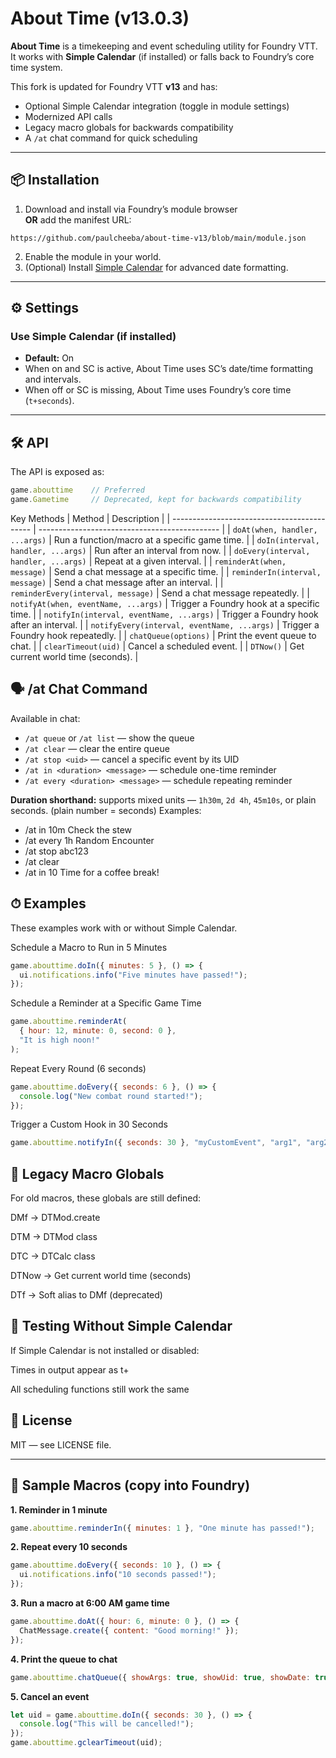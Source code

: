 # About Time (v13.0.3)

**About Time** is a timekeeping and event scheduling utility for Foundry VTT.  
It works with **Simple Calendar** (if installed) or falls back to Foundry’s core time system.  

This fork is updated for Foundry VTT **v13** and has:

- Optional Simple Calendar integration (toggle in module settings)
- Modernized API calls
- Legacy macro globals for backwards compatibility
- A `/at` chat command for quick scheduling

---

## 📦 Installation

1. Download and install via Foundry’s module browser  
   **OR** add the manifest URL:  
```
https://github.com/paulcheeba/about-time-v13/blob/main/module.json
```
2. Enable the module in your world.
3. (Optional) Install [Simple Calendar](https://foundryvtt.com/packages/foundryvtt-simple-calendar) for advanced date formatting.

---

## ⚙ Settings

### Use Simple Calendar (if installed)
- **Default:** On  
- When on and SC is active, About Time uses SC’s date/time formatting and intervals.  
- When off or SC is missing, About Time uses Foundry’s core time (`t+seconds`).

---

## 🛠 API

The API is exposed as:

```js
game.abouttime    // Preferred
game.Gametime     // Deprecated, kept for backwards compatibility
```
Key Methods
| Method                                      | Description                                   |
| ------------------------------------------- | --------------------------------------------- |
| `doAt(when, handler, ...args)`              | Run a function/macro at a specific game time. |
| `doIn(interval, handler, ...args)`          | Run after an interval from now.               |
| `doEvery(interval, handler, ...args)`       | Repeat at a given interval.                   |
| `reminderAt(when, message)`                 | Send a chat message at a specific time.       |
| `reminderIn(interval, message)`             | Send a chat message after an interval.        |
| `reminderEvery(interval, message)`          | Send a chat message repeatedly.               |
| `notifyAt(when, eventName, ...args)`        | Trigger a Foundry hook at a specific time.    |
| `notifyIn(interval, eventName, ...args)`    | Trigger a Foundry hook after an interval.     |
| `notifyEvery(interval, eventName, ...args)` | Trigger a Foundry hook repeatedly.            |
| `chatQueue(options)`                        | Print the event queue to chat.                |
| `clearTimeout(uid)`                         | Cancel a scheduled event.                     |
| `DTNow()`                                   | Get current world time (seconds).             |

## 🗣 /at Chat Command
Available in chat:

- `/at queue` or `/at list` — show the queue  
- `/at clear` — clear the entire queue  
- `/at stop <uid>` — cancel a specific event by its UID  
- `/at in <duration> <message>` — schedule one-time reminder  
- `/at every <duration> <message>` — schedule repeating reminder  

**Duration shorthand:** supports mixed units — `1h30m`, `2d 4h`, `45m10s`, or plain seconds. (plain number = seconds) 
Examples:
- /at in 10m Check the stew
- /at every 1h Random Encounter
- /at stop abc123
- /at clear
- /at in 10 Time for a coffee break!

## ⏱ Examples
These examples work with or without Simple Calendar.

Schedule a Macro to Run in 5 Minutes
```js
game.abouttime.doIn({ minutes: 5 }, () => {
  ui.notifications.info("Five minutes have passed!");
});
```
Schedule a Reminder at a Specific Game Time
```js
game.abouttime.reminderAt(
  { hour: 12, minute: 0, second: 0 },
  "It is high noon!"
);
```
Repeat Every Round (6 seconds)
```js
game.abouttime.doEvery({ seconds: 6 }, () => {
  console.log("New combat round started!");
});
```
Trigger a Custom Hook in 30 Seconds
```js
game.abouttime.notifyIn({ seconds: 30 }, "myCustomEvent", "arg1", "arg2");
```
## 📜 Legacy Macro Globals
For old macros, these globals are still defined:

DMf → DTMod.create

DTM → DTMod class

DTC → DTCalc class

DTNow → Get current world time (seconds)

DTf → Soft alias to DMf (deprecated)

## 🧪 Testing Without Simple Calendar
If Simple Calendar is not installed or disabled:

Times in output appear as t+<seconds>

All scheduling functions still work the same

## 📝 License
MIT — see LICENSE file.


---

## 🎯 Sample Macros (copy into Foundry)

**1. Reminder in 1 minute**
```js
game.abouttime.reminderIn({ minutes: 1 }, "One minute has passed!");
```
**2. Repeat every 10 seconds**
```js
game.abouttime.doEvery({ seconds: 10 }, () => {
  ui.notifications.info("10 seconds passed!");
});
```
**3. Run a macro at 6:00 AM game time**
```js
game.abouttime.doAt({ hour: 6, minute: 0 }, () => {
  ChatMessage.create({ content: "Good morning!" });
});
```
**4. Print the queue to chat**
```js
game.abouttime.chatQueue({ showArgs: true, showUid: true, showDate: true, gmOnly: false });
```
**5. Cancel an event**
```js
let uid = game.abouttime.doIn({ seconds: 30 }, () => {
  console.log("This will be cancelled!");
});
game.abouttime.gclearTimeout(uid);
```
